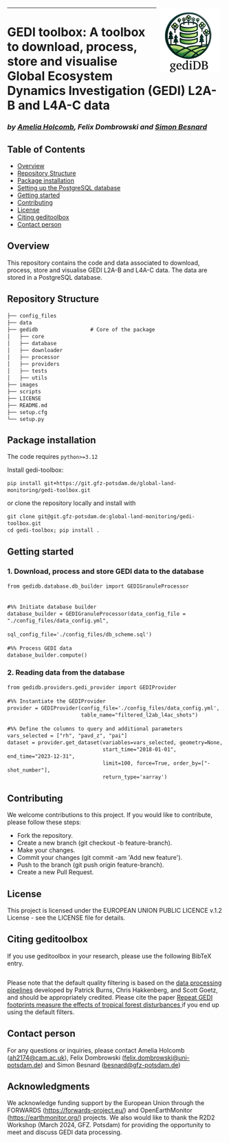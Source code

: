 <p align="center">
<a href="https://git.gfz-potsdam.de/global-land-monitoring/gedi-toolbox.git">
    <img src="images/logo2.png" alt="Master" height="150px" hspace="10px" vspace="0px" align="right">
  </a>
</p>

***
# GEDI toolbox: A toolbox to download, process, store and visualise Global Ecosystem Dynamics Investigation (GEDI) L2A-B and L4A-C data #

### *by [Amelia Holcomb](https://ameliaholcomb.github.io/), Felix Dombrowski and [Simon Besnard](https://simonbesnard1.github.io/)*

## Table of Contents

- [Overview](#overview)
- [Repository Structure](#repository-structure)
- [Package installation](#package-installation)
- [Setting up the PostgreSQL database](#setting-up-the-postgresql-database)
- [Getting started](#getting-started)
- [Contributing](#contributing)
- [License](#license)
- [Citing geditoolbox](#citing-geditoolbox)
- [Contact person](#contact-person)

## Overview
This repository contains the code and data associated to download, process, store and visualise GEDI L2A-B and L4A-C data. The data are stored in a PostgreSQL database. 

## Repository Structure

```plaintext
├── config_files
├── data
├── gedidb 		           # Core of the package
│   ├── core
│   ├── database
│   ├── downloader
│   ├── processor
│   ├── providers
│   ├── tests
│   ├── utils
├── images
├── scripts
├── LICENSE
├── README.md
├── setup.cfg
└── setup.py
```

## Package installation

The code requires `python>=3.12`

Install gedi-toolbox:

```
pip install git+https://git.gfz-potsdam.de/global-land-monitoring/gedi-toolbox.git

```

or clone the repository locally and install with

```
git clone git@git.gfz-potsdam.de:global-land-monitoring/gedi-toolbox.git
cd gedi-toolbox; pip install .
```

## Getting started

### 1. Download, process and store GEDI data to the database
```
from gedidb.database.db_builder import GEDIGranuleProcessor


#%% Initiate database builder
database_builder = GEDIGranuleProcessor(data_config_file = "./config_files/data_config.yml", 
                                        sql_config_file='./config_files/db_scheme.sql')

#%% Process GEDI data
database_builder.compute()

```

### 2. Reading data from the database
```
from gedidb.providers.gedi_provider import GEDIProvider

#%% Instantiate the GEDIProvider
provider = GEDIProvider(config_file='./config_files/data_config.yml',
                        table_name="filtered_l2ab_l4ac_shots")

#%% Define the columns to query and additional parameters
vars_selected = ["rh", "pavd_z", "pai"]
dataset = provider.get_dataset(variables=vars_selected, geometry=None, 
                               start_time="2018-01-01", end_time="2023-12-31", 
                               limit=100, force=True, order_by=["-shot_number"], 
                               return_type='xarray')

```

## Contributing

We welcome contributions to this project. If you would like to contribute, please follow these steps:

- Fork the repository.
- Create a new branch (git checkout -b feature-branch).
- Make your changes.
- Commit your changes (git commit -am 'Add new feature').
- Push to the branch (git push origin feature-branch).
- Create a new Pull Request.

## License
This project is licensed under the EUROPEAN UNION PUBLIC LICENCE v.1.2 License - see the LICENSE file for details.

## Citing geditoolbox

If you use geditoolbox in your research, please use the following BibTeX entry.

```

```
Please note that the default quality filtering is based on the [data processing pipelines](https://docs.google.com/document/d/1XmcoV8-k-8C_Tmh-CJ4sYvlvOqkbiXP1Kah_KrCkMqU/edit) developed by Patrick Burns, Chris Hakkenberg, and Scott Goetz, and should be appropriately credited. Please cite the paper [Repeat GEDI footprints measure the effects of tropical forest disturbances
](https://www.sciencedirect.com/science/article/pii/S0034425724001925?via%3Dihub#f0035) if you end up using the default filters.

## Contact person
For any questions or inquiries, please contact Amelia Holcomb (ah2174@cam.ac.uk), Felix Dombrowski (felix.dombrowski@uni-potsdam.de) and Simon Besnard (besnard@gfz-potsdam.de) 

## Acknowledgments
We acknowledge funding support by the European Union through the FORWARDS (https://forwards-project.eu/) and OpenEarthMonitor (https://earthmonitor.org/) projects. We also would like to thank the R2D2 Workshop (March 2024, GFZ. Potsdam) for providing the opportunity to meet and discuss GEDI data processing.